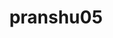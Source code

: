 ---
title: pranshu05
github: https://github.com/pranshu05
mode: light
transition: 3s
archetype:
- Avatar
- Innovative
---